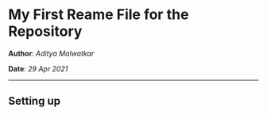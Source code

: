 # My First Reame File for the Repository

**Author**: _Aditya Malwatkar_

**Date**: _29 Apr 2021_

---
## Setting up
